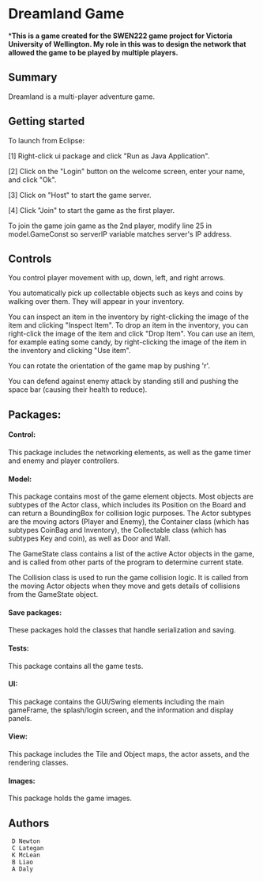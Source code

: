 # Dreamland Game #

***This is a game created for the SWEN222 game project for Victoria University of Wellington. My role in this was to design the network that allowed the game to be played by multiple players.**

## Summary ##

Dreamland is a multi-player adventure game.

## Getting started ##

To launch from Eclipse:

[1] Right-click ui package and click "Run as Java Application".

[2] Click on the "Login" button on the welcome screen, enter your name, and click "Ok".

[3] Click on "Host" to start the game server.

[4] Click "Join" to start the game as the first player.

To join the game join game as the 2nd player, modify line 25 in model.GameConst so serverIP variable
matches server's IP address.

## Controls   ##

You control player movement with up, down, left, and right arrows.

You automatically pick up collectable objects such as keys and coins by walking over them. They will appear in your inventory.

You can inspect an item in the inventory by right-clicking the image of the item and clicking "Inspect Item". To drop an item in the inventory, you can right-click the image of the item and click "Drop Item". You can use an item, for example eating some candy, by right-clicking the image of the item in the inventory and clicking "Use item".

You can rotate the orientation of the game map by pushing 'r'.

You can defend against enemy attack by standing still and pushing the space bar (causing their health to reduce).

## Packages: ##

#### Control: ####

This package includes the networking elements, as well as the game timer and enemy and player controllers.

#### Model: ####

This package contains most of the game element objects. Most objects are subtypes of the Actor class, which includes its Position on the Board and can return a BoundingBox for collision logic purposes. The Actor subtypes are the moving actors (Player and Enemy), the Container class (which has subtypes CoinBag and Inventory), the Collectable class (which has subtypes Key and coin), as well as Door and Wall.

The GameState class contains a list of the active Actor objects in the game, and is called from other parts of the program to determine current state.

The Collision class is used to run the game collision logic. It is called from the moving Actor objects when they move and gets details of collisions from the GameState object.

#### Save packages: ####

These packages hold the classes that handle serialization and saving.

#### Tests: ####

This package contains all the game tests.

#### UI: ####

This package contains the GUI/Swing elements including the main gameFrame, the splash/login screen, and the information and display panels.

#### View: ####

This package includes the Tile and Object maps, the actor assets, and the rendering classes.

#### Images: ####

This package holds the game images.

## Authors ##
     D Newton
     C Lategan
     K McLean
     B Liao
     A Daly